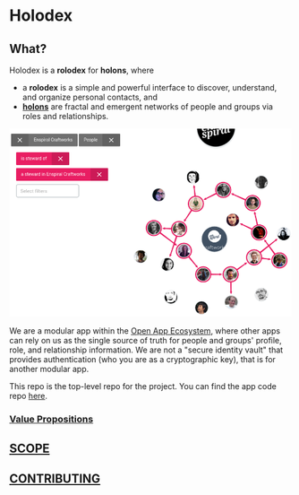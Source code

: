 # Holodex

## What?

Holodex is a **rolodex** for **holons**, where

- a **rolodex** is a simple and powerful interface to discover, understand, and organize personal contacts, and
- [**holons**](https://blog.dinosaur.is/life-as-a-holon/) are fractal and emergent networks of people and groups via roles and relationships.

[![snapshot of Holodex](./snaps/holodex0.png)](http://holodex.enspiral.info)

We are a modular app within the [Open App Ecosystem](https://github.com/open-app/core), where other apps can rely on us as the single source of truth for people and groups' profile, role, and relationship information. We are not a "secure identity vault" that provides authentication (who you are as a cryptographic key), that is for another modular app.

This repo is the top-level repo for the project. You can find the app code repo [here](https://github.com/holodex/app).

### [Value Propositions](./comms/value-propositions.md)

## [SCOPE](SCOPE.md)

## [CONTRIBUTING](./CONTRIBUTING.md)
